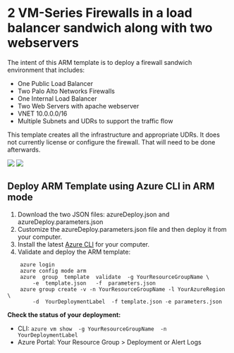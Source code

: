 # 2 VM-Series Firewalls in a load balancer sandwich along with two webservers


The intent of this ARM template is to deploy a firewall sandwich environment that includes:
- One Public Load Balancer
- Two Palo Alto Networks Firewalls
- One Internal Load Balancer
- Two Web Servers with apache webserver
- VNET 10.0.0.0/16
- Multiple Subnets and UDRs to support the traffic flow

This template creates all the infrastructure and appropriate UDRs. It does not currently license or configure the firewall.  That will need to be done afterwards.  

[<img src="http://azuredeploy.net/deploybutton.png"/>](https://portal.azure.com/#create/Microsoft.Template/uri/https%3A%2F%2Fraw.githubusercontent.com%2Fdjspears%2FPaloAlto%2Fmaster%2Fazure-LB-Sandwich%2Ftemplate.json)
[<img src="https://camo.githubusercontent.com/536ab4f9bc823c2e0ce72fb610aafda57d8c6c12/687474703a2f2f61726d76697a2e696f2f76697375616c697a65627574746f6e2e706e67" data-canonical-src="http://armviz.io/visualizebutton.png" style="max-width:100%;">](http://armviz.io/#/?load=https%3A%2F%2Fraw.githubusercontent.com%2Fdjspears%2FPaloAlto%2Fmaster%2Fazure-LB-Sandwich%2template.json)


## Deploy ARM Template using Azure CLI in ARM mode

1. Download the two JSON files: azureDeploy.json and azureDeploy.parameters.json
1. Customize the azureDeploy.parameters.json file and then deploy it from your computer.
1. Install the latest <a href="https://azure.microsoft.com/en-us/documentation/articles/xplat-cli-install/">Azure CLI</a> for your computer.</li>
1. Validate and deploy the ARM template:

``` azure
    azure login
    azure config mode arm
    azure  group  template  validate  -g YourResourceGroupName \
        -e  template.json   -f  parameters.json
    azure group create -v -n YourResourceGroupName -l YourAzureRegion  \
        -d  YourDeploymentLabel  -f template.json -e parameters.json
```

**Check the status of your deployment:**

- CLI: `azure vm show  -g YourResourceGroupName  -n YourDeploymentLabel`
- Azure Portal: Your Resource Group > Deployment or Alert Logs

